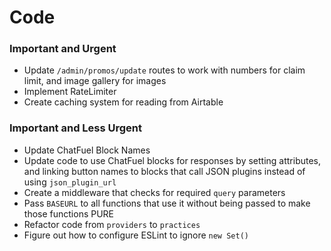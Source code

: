 # Code

### Important and Urgent
- Update `/admin/promos/update` routes to work with numbers for claim limit, and image gallery for images
- Implement RateLimiter
- Create caching system for reading from Airtable

### Important and Less Urgent
- Update ChatFuel Block Names
- Update code to use ChatFuel blocks for responses by setting attributes, and linking button names to blocks that call JSON plugins instead of using `json_plugin_url`
- Create a middleware that checks for required `query` parameters
- Pass `BASEURL` to all functions that use it without being passed to make those functions PURE
- Refactor code from `providers` to `practices`
- Figure out how to configure ESLint to ignore `new Set()`